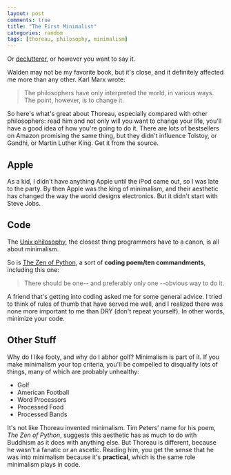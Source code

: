 ```yaml
---
layout: post
comments: true
title: "The First Minimalist"
categories: random
tags: [thoreau, philosophy, minimalism]
---
```


Or [declutterer](http://www.nytimes.com/2015/07/04/opinion/thoreau-the-first-declutterer.html), or however you want to say it.

Walden may not be my favorite book, but it's close, and it definitely affected me more than any other. Karl Marx wrote:

>The philosophers have only interpreted the world, in various ways. The point, however, is to change it.

So here's what's great about Thoreau, especially compared with other philosophers: read him and not only will you want to change your life, you'll have a good idea of how you're going to do it. There are lots of bestsellers on Amazon promising the same thing, but they didn't influence Tolstoy, or Gandhi, or Martin Luther King. Get it from the source.

## Apple

As a kid, I didn't have anything Apple until the iPod came out, so I was late to the party. By then Apple was the king of minimalism, and their aesthetic has changed the way the world designs electronics. But it didn't start with Steve Jobs.

## Code

The [Unix philosophy](https://en.wikipedia.org/wiki/Unix_philosophy), the closest thing programmers have to a canon, is all about minimalism.

So is [The Zen of Python](https://www.python.org/dev/peps/pep-0020/), a sort of __coding poem/ten commandments__, including this one:

>There should be one-- and preferably only one --obvious way to do it.

A friend that's getting into coding asked me for some general advice. I tried to think of rules of thumb that have served me well, and I realized there was none more important to me than DRY (don't repeat yourself). In other words, minimize your code.

## Other Stuff

Why do I like footy, and why do I abhor golf? Minimalism is part of it. If you make minimalism your top criteria, you'll be compelled to disqualify lots of things, many of which are probably unhealthy:

- Golf
- American Football
- Word Processors
- Processed Food
- Processed Bands

It's not like Thoreau invented minimalism. Tim Peters' name for his poem, _The Zen of Python_, suggests this aesthetic has as much to do with Buddhism as it does with anything else. But Thoreau is different, because he wasn't a fanatic or an ascetic. Reading him, you get the sense that he was into minimalism because it's __practical__, which is the same role minimalism plays in code.
